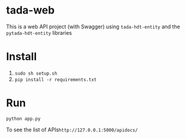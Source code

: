 # tada-web
This is a web API project (with Swagger) using `tada-hdt-entity` and the `pytada-hdt-entity` libraries


# Install
1. `sudo sh setup.sh`
2. `pip install -r requirements.txt` 


# Run
`python app.py`

To see the list of APIs`http://127.0.0.1:5000/apidocs/`

